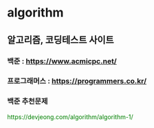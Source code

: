 # algorithm

## 알고리즘, 코딩테스트 사이트

### 백준 : https://www.acmicpc.net/
### 프로그래머스 : https://programmers.co.kr/


### 백준 추천문제 
<div style="color:green">https://devjeong.com/algorithm/algorithm-1/  </div>

